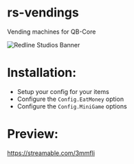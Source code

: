 # rs-vendings
Vending machines for QB-Core

![Redline Studios Banner](https://i.imgur.com/VFEXnGd.png)

# Installation:
- Setup your config for your items
- Configure the `Config.EatMoney` option
- Configure the `Config.MiniGame` options

# Preview:
https://streamable.com/3mmfli
